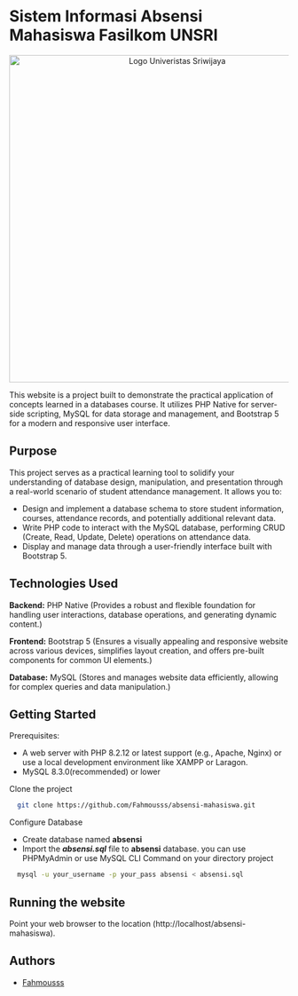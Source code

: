 
# Sistem Informasi Absensi Mahasiswa Fasilkom UNSRI

<p align="center">
<img width="590" alt="Logo Univeristas Sriwijaya" src="[https://github.com/Fahmousss/absensi-mahasiswa/assets/111571341/0f2a8ae6-d9d2-4325-ba24-426eb449cec8]">
</p>

This website is a project built to demonstrate the practical application of concepts learned in a databases course. It utilizes PHP Native for server-side scripting, MySQL for data storage and management, and Bootstrap 5 for a modern and responsive user interface.


## Purpose

This project serves as a practical learning tool to solidify your understanding of database design, manipulation, and presentation through a real-world scenario of student attendance management. It allows you to:
- Design and implement a database schema to store student information, courses, attendance records, and potentially additional relevant data.
- Write PHP code to interact with the MySQL database, performing CRUD (Create, Read, Update, Delete) operations on attendance data.
- Display and manage data through a user-friendly interface built with Bootstrap 5.
## Technologies Used

**Backend:** PHP Native (Provides a robust and flexible foundation for handling user interactions, database operations, and generating dynamic content.)

**Frontend:** Bootstrap 5 (Ensures a visually appealing and responsive website across various devices, simplifies layout creation, and offers pre-built components for common UI elements.)

**Database:** MySQL (Stores and manages website data efficiently, allowing for complex queries and data manipulation.)


## Getting Started

Prerequisites:
  - A web server with PHP 8.2.12 or latest support (e.g., Apache, Nginx) or use
    a local development environment like XAMPP or Laragon.
  - MySQL 8.3.0(recommended) or lower

Clone the project

```bash
  git clone https://github.com/Fahmousss/absensi-mahasiswa.git
```

Configure Database
- Create database named **absensi**
- Import the ***absensi.sql*** file to **absensi** database. you can use PHPMyAdmin or use MySQL CLI Command on your directory project
```bash
  mysql -u your_username -p your_pass absensi < absensi.sql
```
## Running the website
Point your web browser to the location (http://localhost/absensi-mahasiswa).



## Authors

- [Fahmousss](https://www.github.com/Fahmousss)
